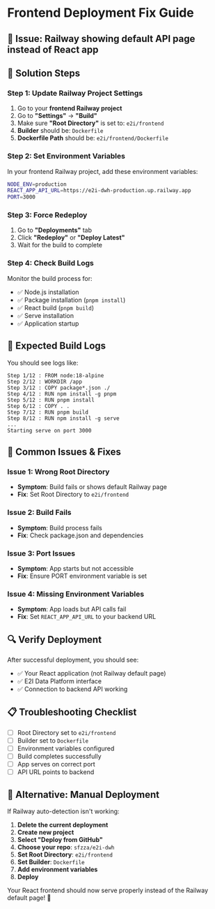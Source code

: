 # Frontend Deployment Fix Guide

## 🚨 **Issue**: Railway showing default API page instead of React app

## 🔧 **Solution Steps**

### **Step 1: Update Railway Project Settings**

1. Go to your **frontend Railway project**
2. Go to **"Settings"** → **"Build"**
3. Make sure **"Root Directory"** is set to: `e2i/frontend`
4. **Builder** should be: `Dockerfile`
5. **Dockerfile Path** should be: `e2i/frontend/Dockerfile`

### **Step 2: Set Environment Variables**

In your frontend Railway project, add these environment variables:

```bash
NODE_ENV=production
REACT_APP_API_URL=https://e2i-dwh-production.up.railway.app
PORT=3000
```

### **Step 3: Force Redeploy**

1. Go to **"Deployments"** tab
2. Click **"Redeploy"** or **"Deploy Latest"**
3. Wait for the build to complete

### **Step 4: Check Build Logs**

Monitor the build process for:
- ✅ Node.js installation
- ✅ Package installation (`pnpm install`)
- ✅ React build (`pnpm build`)
- ✅ Serve installation
- ✅ Application startup

## 🎯 **Expected Build Logs**

You should see logs like:
```
Step 1/12 : FROM node:18-alpine
Step 2/12 : WORKDIR /app
Step 3/12 : COPY package*.json ./
Step 4/12 : RUN npm install -g pnpm
Step 5/12 : RUN pnpm install
Step 6/12 : COPY . .
Step 7/12 : RUN pnpm build
Step 8/12 : RUN npm install -g serve
...
Starting serve on port 3000
```

## 🚨 **Common Issues & Fixes**

### **Issue 1: Wrong Root Directory**
- **Symptom**: Build fails or shows default Railway page
- **Fix**: Set Root Directory to `e2i/frontend`

### **Issue 2: Build Fails**
- **Symptom**: Build process fails
- **Fix**: Check package.json and dependencies

### **Issue 3: Port Issues**
- **Symptom**: App starts but not accessible
- **Fix**: Ensure PORT environment variable is set

### **Issue 4: Missing Environment Variables**
- **Symptom**: App loads but API calls fail
- **Fix**: Set `REACT_APP_API_URL` to your backend URL

## 🔍 **Verify Deployment**

After successful deployment, you should see:
- ✅ Your React application (not Railway default page)
- ✅ E2I Data Platform interface
- ✅ Connection to backend API working

## 📋 **Troubleshooting Checklist**

- [ ] Root Directory set to `e2i/frontend`
- [ ] Builder set to `Dockerfile`
- [ ] Environment variables configured
- [ ] Build completes successfully
- [ ] App serves on correct port
- [ ] API URL points to backend

## 🚀 **Alternative: Manual Deployment**

If Railway auto-detection isn't working:

1. **Delete the current deployment**
2. **Create new project**
3. **Select "Deploy from GitHub"**
4. **Choose your repo**: `sfzza/e2i-dwh`
5. **Set Root Directory**: `e2i/frontend`
6. **Set Builder**: `Dockerfile`
7. **Add environment variables**
8. **Deploy**

Your React frontend should now serve properly instead of the Railway default page! 🎉
